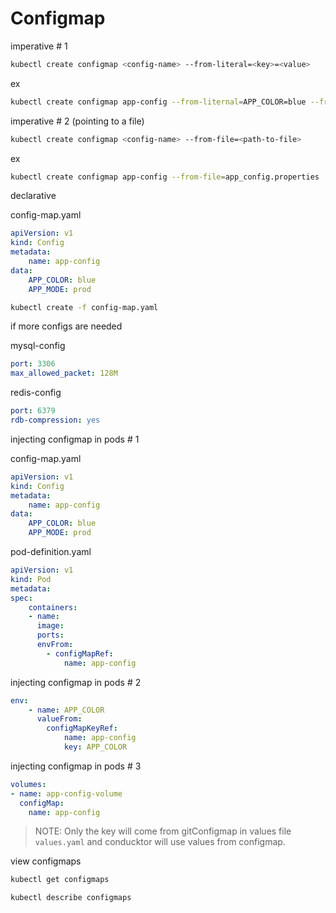 # Configmap

imperative # 1

```bash
kubectl create configmap <config-name> --from-literal=<key>=<value>
```

ex

```bash
kubectl create configmap app-config --from-liternal=APP_COLOR=blue --from-liternal=APP_MOD=prod
```

imperative # 2 (pointing to a file)

```bash
kubectl create configmap <config-name> --from-file=<path-to-file>
```

ex

```bash
kubectl create configmap app-config --from-file=app_config.properties
```

declarative

config-map.yaml

```yaml
apiVersion: v1
kind: Config
metadata:
    name: app-config
data:
    APP_COLOR: blue
    APP_MODE: prod
```

```bash
kubectl create -f config-map.yaml
```

if more configs are needed

mysql-config

```yaml
port: 3306
max_allowed_packet: 128M
```

redis-config


```yaml
port: 6379
rdb-compression: yes
```

injecting configmap in pods # 1

config-map.yaml

```yaml
apiVersion: v1
kind: Config
metadata:
    name: app-config
data:
    APP_COLOR: blue
    APP_MODE: prod
```

pod-definition.yaml

```yaml
apiVersion: v1
kind: Pod
metadata:
spec:
    containers:
    - name: 
      image:
      ports:
      envFrom:
        - configMapRef:
            name: app-config
```

injecting configmap in pods # 2

```yaml
env:
    - name: APP_COLOR
      valueFrom:
        configMapKeyRef:
            name: app-config
            key: APP_COLOR
```

injecting configmap in pods # 3

```yaml
volumes:
- name: app-config-volume
  configMap:
    name: app-config
```

> NOTE: Only the key will come from gitConfigmap in values file `values.yaml` and conducktor will use values from configmap.

view configmaps

```bash
kubectl get configmaps

kubectl describe configmaps
```

